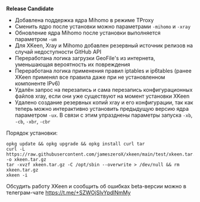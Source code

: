 **Release Candidate**

- Добавлена поддержка ядра Mihomo в режиме TProxy
- Сменить ядро после установки можно параметрами `-mihomo` и `-xray`
- Обновление ядра Mihomo после установки выполняется параметром `-um`
- Для XKeen, Xray и Mihomo добавлен резервный источник релизов на случай недоступности GitHub API
- Переработана логика загрузки GeoFile's из интернета, уменьшающая вероятность их повреждения
- Переработана логика применения правил iptables и ip6tables (ранее XKeen применял все правила даже при не установленном компоненте IPv6)
- Удалён запрос на перезапись и сама перезапись конфигурационных файлов xray, если они уже существуют на момент установки XKeen
- Удалено создание резервных копий xray и его конфигурации, так как теперь можно интерактивно установить предыдущую версию ядра параметром `-ux`. В связи с этим упразднены параметры запуска `-xb`, `-cb`, `-xbr`, `-cbr`

Порядок установки:
```
opkg update && opkg upgrade && opkg install curl tar
curl -L https://raw.githubusercontent.com/jameszeroX/xkeen/main/test/xkeen.tar.gz -o xkeen.tar.gz
tar -xvzf xkeen.tar.gz -C /opt/sbin --overwrite > /dev/null && rm xkeen.tar.gz
xkeen -i
```

Обсудить работу XKeen и сообщить об ошибках beta-версии можно в телеграм-чате https://t.me/+SZWOjSlvYpdlNmMy
